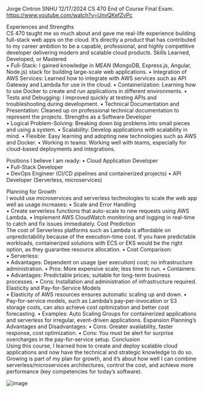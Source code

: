 Jorge Cintron
SNHU
12/17/2024
CS 470 End of Course Final Exam.
https://www.youtube.com/watch?v=UnvQKefZvPc

Experiences and Strengths  
CS 470 taught me so much about and gave me real-life experience building full-stack web apps on the cloud. It’s directly a product that has contributed to my career ambition to be a capable, professional, and highly competitive developer delivering modern and scalable cloud products. 
Skills Learned, Developed, or Mastered  
•	Full-Stack: I gained knowledge in MEAN (MongoDB, Express.js, Angular, Node.js) stack for building large-scale web applications. 
•	Integration of AWS Services: Learned how to integrate with AWS services such as API Gateway and Lambda for use in the cloud. 
•	Containerization: Learning how to use Docker to create and run applications in different environments. 
•	Tests and Debugging: I improved quickly at testing APIs and troubleshooting during development. 
•	Technical Documentation and Presentation: Cleaned up on professional technical documentation to represent the projects. 
Strengths as a Software Developer  
•	Logical Problem-Solving: Breaking down big problems into small pieces and using a system. 
•	Scalability: Develop applications with scalability in mind. 
•	Flexible: Easy learning and adopting new technologies such as AWS and Docker. 
•	Working in teams: Working well with teams, especially for cloud-based deployments and integrations. 

Positions I believe I am ready:
•	Cloud Application Developer  
•	Full-Stack Developer  
•	DevOps Engineer (CI/CD pipelines and containerized projects) 
•	API Developer (Serverless, microservices) 

Planning for Growth  
I would use microservices and serverless technologies to scale the web app well as usage increases: 
•	Scale and Error Handling  
•	Create serverless functions that auto-scale to new requests using AWS Lambda. 
•	Implement AWS CloudWatch monitoring and logging in real-time to catch and fix issues immediately. 
Cost Prediction  
The cost of Serverless platforms such as Lambda is affordable on unpredictability because of the execution-time cost.  If you have predictable workloads, containerized solutions with ECS or EKS would be the right option, as they guarantee resource allocation. 
•	Cost Comparison:  
•	Serverless:  
•	Advantages: Dependent on usage (per execution) cost; no infrastructure administration. 
•	Pros: More expensive scale; less time to run. 
•	Containers:  
•	Advantages: Predictable prices; suitable for long-term business processes. 
•	Cons: Installation and administration of infrastructure required. 
Elasticity and Pay-for-Service Models  
•	Elasticity of AWS resources ensures automatic scaling up and down. 
•	Pay-for-service models, such as Lambda’s pay-per-invocation or S3 storage costs, can also achieve cost optimization and better cost forecasting. 
•	Examples: Auto Scaling Groups for containerized applications and serverless for irregular, event-driven applications. 
Expansion Planning’s Advantages and Disadvantages: 
•	Cons: Greater availability, faster response, cost optimization. 
•	Cons: You must be alert for surprise overcharges in the pay-for-service setup. 
Conclusion  
Using this course, I learned how to create and deploy scalable cloud applications and now have the technical and strategic knowledge to do so. Growing is part of my plan for growth, and it’s about how well I can combine serverless/microservices architectures, control the cost, and achieve more performance (key competencies for today’s software). 

![image](https://github.com/user-attachments/assets/43e6f8dc-926d-4cbe-abd4-d9d9385d9386)
